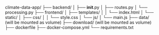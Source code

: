 climate-data-app/
├── backend/
│   ├── __init__.py
│   ├── routes.py
│   └── processing.py
├── frontend/
│   ├── templates/
│   │   └── index.html
│   └── static/
│       ├── css/
│       │   └── style.css
│       └── js/
│           └── main.js
├── data/ (will be mounted as volume)
├── download/ (will be mounted as volume)
├── dockerfile
├── docker-compose.yml
└── requirements.txt


